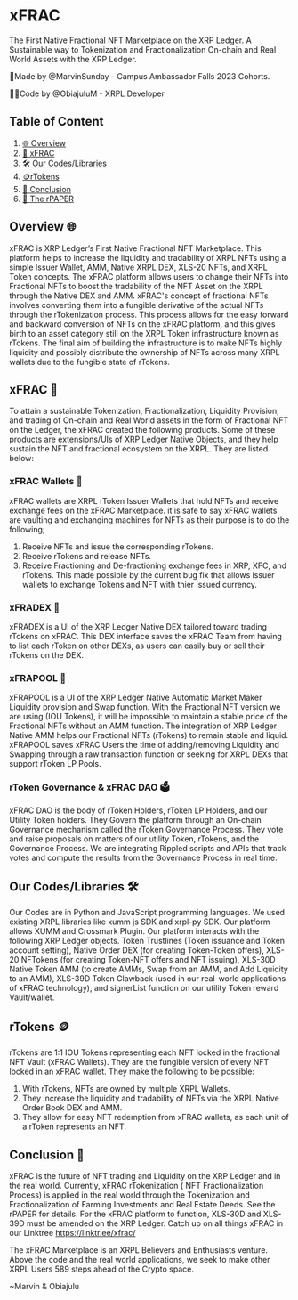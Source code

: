 # xFRAC
The First Native Fractional NFT Marketplace on the XRP Ledger.
A Sustainable way to Tokenization and Fractionalization On-chain and Real World Assets with the XRP Ledger.

📝Made by @MarvinSunday - Campus Ambassador Falls 2023 Cohorts.

🧑‍💻Code by @ObiajuluM - XRPL Developer

## Table of Content
1. [🌐 Overview](#overview)
2. [💱 xFRAC](#xfrac)
3. [🛠 Our Codes/Libraries](#our-codes/libraries)
4. [🪙rTokens](#rtokens)
5. [📝 Conclusion](#conclusion)
6. [📃 The rPAPER](https://xfrac.gitbook.io/the-rpaper-1/)
<a name="overview"></a>
## Overview 🌐
xFRAC is XRP Ledger’s First Native Fractional NFT Marketplace. This platform helps to increase the liquidity and tradability of XRPL NFTs using a simple Issuer Wallet, AMM, Native XRPL DEX, XLS-20 NFTs, and XRPL Token concepts. The xFRAC platform allows users to change their NFTs into Fractional NFTs to boost the tradability of the NFT Asset on the XRPL through the Native DEX and AMM. xFRAC's concept of fractional NFTs involves converting them into a fungible derivative of the actual NFTs through the rTokenization process. This process allows for the easy forward and backward conversion of NFTs on the xFRAC platform, and this gives birth to an asset category still on the XRPL Token infrastructure known as rTokens. The final aim of building the infrastructure is to make NFTs highly liquidity and possibly distribute the ownership of NFTs across many XRPL wallets due to the fungible state of rTokens.
<a name= "xfrac"></a>
## xFRAC 💱
To attain a sustainable Tokenization, Fractionalization, Liquidity Provision, and trading of On-chain and Real World assets in the form of Fractional NFT on the Ledger, the xFRAC created the following products. Some of these products are extensions/UIs of XRP Ledger Native Objects, and they help sustain the NFT and fractional ecosystem on the XRPL. They are listed below:
### xFRAC Wallets 👛
xFRAC wallets are XRPL rToken Issuer Wallets that hold NFTs and receive exchange fees on the xFRAC Marketplace.
it is safe to say xFRAC wallets are vaulting and exchanging machines for NFTs as their purpose is to do the following;
1. Receive NFTs and issue the corresponding rTokens.
2. Receive rTokens and release NFTs.
3. Receive Fractioning and De-fractioning exchange fees in XRP, XFC, and rTokens.
This made possible by the current bug fix that allows issuer wallets to exchange Tokens and NFT with thier issued currency.
### xFRADEX 💱
xFRADEX is a UI of the XRP Ledger Native DEX tailored toward trading rTokens on xFRAC. This DEX interface saves the xFRAC Team from having to list each rToken on other DEXs, as users can easily buy or sell their rTokens on the DEX. 
### xFRAPOOL 💱
xFRAPOOL is a UI of the XRP Ledger Native Automatic Market Maker Liquidity provision and Swap function.
With the Fractional NFT version we are using (IOU Tokens), it will be impossible to maintain a stable price of the Fractional NFTs without an AMM function. The integration of XRP Ledger Native AMM helps our Fractional NFTs (rTokens) to remain stable and liquid.
xFRAPOOL saves xFRAC Users the time of adding/removing Liquidity and Swapping through a raw transaction function or seeking for XRPL DEXs that support rToken LP Pools.
### rToken Governance & xFRAC DAO 🗳️
xFRAC DAO is the body of rToken Holders, rToken LP Holders, and our Utility Token holders. They Govern the platform through an On-chain Governance mechanism called the rToken Governance Process. They vote and raise proposals on matters of our utility Token, rTokens, and the Governance Process.
We are integrating Rippled scripts and APIs that track votes and compute the results from the Governance Process in real time. 
<a name="our-codes/libraries"></a>
## Our Codes/Libraries 🛠️
Our Codes are in Python and JavaScript programming languages. We used existing XRPL libraries like xumm js SDK and xrpl-py SDK. Our platform allows XUMM and Crossmark Plugin.
Our platform interacts with the following XRP Ledger objects. Token Trustlines (Token issuance and Token account setting), Native Order DEX (for creating Token-Token offers), XLS-20 NFTokens (for creating Token-NFT offers and NFT issuing), XLS-30D Native Token AMM (to create AMMs, Swap from an AMM, and Add Liquidity to an AMM), XLS-39D Token Clawback (used in our real-world applications of xFRAC technology), and signerList function on our utility Token reward Vault/wallet.
<a name="rtokens"></a>
## rTokens 🪙
rTokens are 1:1 IOU Tokens representing each NFT locked in the fractional NFT Vault (xFRAC Wallets). They are the fungible version of every NFT locked in an xFRAC wallet. They make the following to be possible:
1. With rTokens, NFTs are owned by multiple XRPL Wallets.
2. They increase the liquidity and tradability of NFTs via the XRPL Native Order Book DEX and AMM.
3. They allow for easy NFT redemption from xFRAC wallets, as each unit of a rToken represents an NFT.
<a name="conclusion"></a>
## Conclusion 📝
xFRAC is the future of NFT trading and Liquidity on the XRP Ledger and in the real world. Currently,  xFRAC rTokenization ( NFT Fractionalization Process) is applied in the real world through the Tokenization and Fractionalization of Farming Investments and Real Estate Deeds. See the rPAPER for details.
For the xFRAC platform to function, XLS-30D and XLS-39D must be amended on the XRP Ledger.
Catch up on all things xFRAC in our Linktree https://linktr.ee/xfrac/

The xFRAC Marketplace  is an XRPL Believers and Enthusiasts venture. Above the code and the real world applications, we seek to make other XRPL Users 589 steps ahead of the Crypto space. 

~Marvin & Obiajulu 
